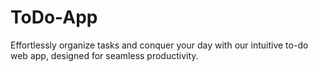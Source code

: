 # ToDo-App
Effortlessly organize tasks and conquer your day with our intuitive to-do web app, designed for seamless productivity.
